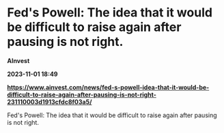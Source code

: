 # Fed's Powell: The idea that it would be difficult to raise again after pausing is not right.
**AInvest**

**2023-11-01 18:49**

**https://www.ainvest.com/news/fed-s-powell-idea-that-it-would-be-difficult-to-raise-again-after-pausing-is-not-right-231110003d1913cfdc8f03a5/**

Fed's Powell: The idea that it would be difficult to raise again after pausing is not right.